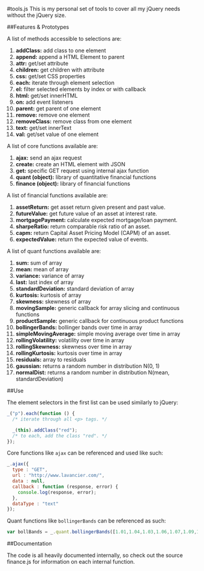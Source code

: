 #tools.js
This is my personal set of tools to cover all my jQuery needs without the jQuery size.

##Features & Prototypes

A list of methods accessible to selections are:

1. **addClass:** add class to one element
2. **append:** append a HTML Element to parent
3. **attr:** get/set attribute
4. **children:** get children with attribute
5. **css:** get/set CSS properties
6. **each:** iterate through element selection
7. **el:** filter selected elements by index or with callback
8. **html:** get/set innerHTML
9. **on:** add event listeners
10. **parent:** get parent of one element
11. **remove:** remove one element
12. **removeClass:** remove class from one element
13. **text:** get/set innerText
14. **val:** get/set value of one element

A list of core functions available are:

1. **ajax:** send an ajax request
2. **create:** create an HTML element with JSON
3. **get:** specific GET request using internal ajax function
6. **quant (object):** library of quantitative financial functions
6. **finance (object):** library of financial functions

A list of financial functions available are:

1. **assetReturn:** get asset return given present and past value.
2. **futureValue:** get future value of an asset at interest rate.
3. **mortgagePayment:** calculate expected mortgage/loan payment.
3. **sharpeRatio:** return comparable risk ratio of an asset.
3. **capm:** return Capital Asset Pricing Model (CAPM) of an asset.
3. **expectedValue:** return the expected value of events.

A list of quant functions available are:

1. **sum:** sum of array
2. **mean:** mean of array
3. **variance:** variance of array
4. **last:** last index of array
5. **standardDeviation:** standard deviation of array
6. **kurtosis:** kurtosis of array
7. **skewness:** skewness of array
8. **movingSample:** generic callback for array slicing and continuous functions
9. **productSample:** generic callback for continuous product functions
10. **bollingerBands:** bollinger bands over time in array
11. **simpleMovingAverage:** simple moving average over time in array
12. **rollingVolatility:** volatility over time in array
13. **rollingSkewness:** skewness over time in array
14. **rollingKurtosis:** kurtosis over time in array
15. **residuals:** array to residuals
16. **gaussian:** returns a random number in distribution N(0, 1)
17. **normalDist:** returns a random number in distribution N(mean, standardDeviation)


##Use

The element selectors in the first list can be used similarly to jQuery:

```javascript
_("p").each(function () {
  /* iterate through all <p> tags. */

  _(this).addClass("red");
  /* to each, add the class "red". */
});
```

Core functions like `ajax` can be referenced and used like such:

```javascript
_.ajax({
  type : "GET",
  url : "http://www.lavancier.com/",
  data : null,
  callback : function (response, error) {
    console.log(response, error);
  },
  dataType : "text"
});
```

Quant functions like `bollingerBands` can be referenced as such:

```javascript
var bollBands = _.quant.bollingerBands([1.01,1.04,1.03,1.06,1.07,1.09,1.08,1.09,1.07,1.10,1.09], 5, 1);
```

##Documentation

The code is all heavily documented internally, so check out the source finance.js for information on each internal function.
